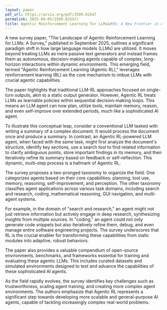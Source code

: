 ```yaml
---
layout: paper
pdf_url: https://arxiv.org/pdf/2509.02547
permalink: 2025-09-05/2509.02547/
title: Agentic Reinforcement Learning for LLMs&#58; A New Frontier in AI
---
```




A new survey paper, "The Landscape of Agentic Reinforcement Learning for LLMs: A Survey," published in September 2025, outlines a significant paradigm shift in how large language models (LLMs) are utilized. It moves beyond treating LLMs as mere passive text generators and instead frames them as autonomous, decision-making agents capable of complex, long-horizon interactions within dynamic environments. This emerging field, termed "Agentic Reinforcement Learning (Agentic RL)," leverages reinforcement learning (RL) as the core mechanism to imbue LLMs with crucial agentic capabilities.

The paper highlights that traditional LLM-RL approaches focused on single-turn outputs, akin to a static output generator. However, Agentic RL treats LLMs as learnable policies within sequential decision-making loops. This means an LLM agent can now plan, utilize tools, maintain memory, reason, and even self-improve over extended periods, much like a sophisticated AI agent.

To illustrate this conceptual leap, consider a conventional LLM tasked with writing a summary of a complex document. It would process the document once and produce a summary. In contrast, an Agentic RL-powered LLM agent, when faced with the same task, might first analyze the document's structure, identify key sections, use a search tool to find related information to clarify ambiguous points, store important findings in its memory, and then iteratively refine its summary based on feedback or self-reflection. This dynamic, multi-step process is a hallmark of Agentic RL.

The survey proposes a two-pronged taxonomy to organize the field. One categorizes agents based on their core capabilities: planning, tool use, memory, reasoning, self-improvement, and perception. The other taxonomy classifies agent applications across various task domains, including search and research, coding, mathematical reasoning, GUI navigation, and multi-agent systems.

For example, in the domain of "search and research," an agent might not just retrieve information but actively engage in deep research, synthesizing insights from multiple sources. In "coding," an agent could not only generate code snippets but also iteratively refine them, debug, and even manage entire software engineering projects. The survey underscores that RL is the crucial enabler for transforming these capabilities from static modules into adaptive, robust behaviors.

The paper also provides a valuable compendium of open-source environments, benchmarks, and frameworks essential for training and evaluating these agentic LLMs. This includes curated datasets and simulated environments designed to test and advance the capabilities of these sophisticated AI agents.

As the field rapidly evolves, the survey identifies key challenges such as trustworthiness, scaling agent training, and creating more complex agent environments. The authors emphasize that Agentic RL represents a significant step towards developing more scalable and general-purpose AI agents, capable of tackling increasingly complex real-world problems.